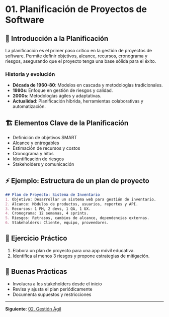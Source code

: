 # 01. Planificación de Proyectos de Software

## 🌟 Introducción a la Planificación

La planificación es el primer paso crítico en la gestión de proyectos de software. Permite definir objetivos, alcance, recursos, cronograma y riesgos, asegurando que el proyecto tenga una base sólida para el éxito.

### Historia y evolución
- **Década de 1960-80**: Modelos en cascada y metodologías tradicionales.
- **1990s**: Enfoque en gestión de riesgos y calidad.
- **2000s**: Metodologías ágiles y adaptativas.
- **Actualidad**: Planificación híbrida, herramientas colaborativas y automatización.

## 🏗️ Elementos Clave de la Planificación

- Definición de objetivos SMART
- Alcance y entregables
- Estimación de recursos y costos
- Cronograma y hitos
- Identificación de riesgos
- Stakeholders y comunicación

## ⚡ Ejemplo: Estructura de un plan de proyecto

```markdown
## Plan de Proyecto: Sistema de Inventario
1. Objetivo: Desarrollar un sistema web para gestión de inventario.
2. Alcance: Módulos de productos, usuarios, reportes y API.
3. Recursos: 1 PM, 2 devs, 1 QA, 1 UX.
4. Cronograma: 12 semanas, 4 sprints.
5. Riesgos: Retrasos, cambios de alcance, dependencias externas.
6. Stakeholders: Cliente, equipo, proveedores.
```

## 📝 Ejercicio Práctico

1. Elabora un plan de proyecto para una app móvil educativa.
2. Identifica al menos 3 riesgos y propone estrategias de mitigación.

## 🎯 Buenas Prácticas

- Involucra a los stakeholders desde el inicio
- Revisa y ajusta el plan periódicamente
- Documenta supuestos y restricciones

---

**Siguiente**: [02. Gestión Ágil](./02-agil.md)

